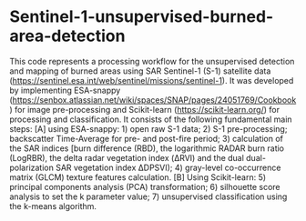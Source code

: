 # Sentinel-1-unsupervised-burned-area-detection
This code represents a processing workflow for the unsupervised detection and mapping of burned areas using SAR Sentinel-1 (S-1) satellite data (https://sentinel.esa.int/web/sentinel/missions/sentinel-1). It was developed by implementing ESA-snappy (https://senbox.atlassian.net/wiki/spaces/SNAP/pages/24051769/Cookbook) for image pre-processing and Scikit-learn (https://scikit-learn.org/) for processing and classification. It consists of the following fundamental main steps:  [A] using ESA-snappy: 1) open raw S-1 data; 2) S-1 pre-processing; backscatter Time-Average for pre- and post-fire period; 3) calculation of the SAR indices [burn difference (RBD), the logarithmic RADAR burn ratio (LogRBR),  the delta radar vegetation index (ΔRVI) and the dual dual-polarization SAR vegetation index ΔDPSVI); 4) gray-level co-occurrence matrix (GLCM) texture features calculation.  [B] Using Scikit-learn: 5) principal components analysis (PCA) transformation; 6) silhouette score analysis to set the k parameter value; 7) unsupervised classification using the k-means algorithm.
